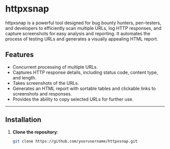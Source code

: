 # httpxsnap

httpxsnap is a powerful tool designed for bug bounty hunters, pen-testers, and developers to efficiently scan multiple URLs, log HTTP responses, and capture screenshots for easy analysis and reporting. It automates the process of testing URLs and generates a visually appealing HTML report.

## Features
- Concurrent processing of multiple URLs.
- Captures HTTP response details, including status code, content type, and length.
- Takes screenshots of the URLs.
- Generates an HTML report with sortable tables and clickable links to screenshots and responses.
- Provides the ability to copy selected URLs for further use.

---

## Installation

1. **Clone the repository**:
   ```bash
   git clone https://github.com/yourusername/httpxsnap.git
